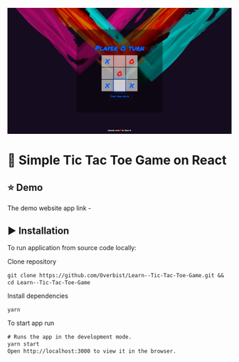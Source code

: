 ![application screenshot](readme-screenshot.png)

# 💱 Simple Tic Tac Toe Game on React

## ⭐ Demo

The demo website app link -

## ▶️ Installation

To run application from source code locally:

Clone repository

```
git clone https://github.com/Overbist/Learn--Tic-Tac-Toe-Game.git && cd Learn--Tic-Tac-Toe-Game
```

Install dependencies

```
yarn
```

To start app run

```
# Runs the app in the development mode.
yarn start
Open http://localhost:3000 to view it in the browser.
```
